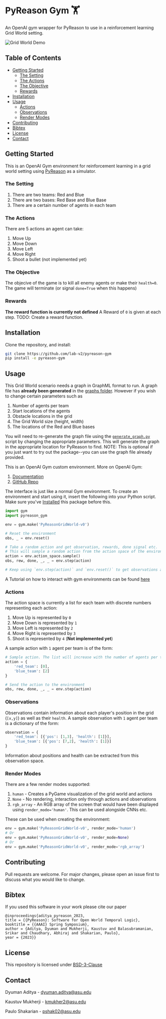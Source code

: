 # PyReason Gym 🏋
An OpenAI gym wrapper for PyReason to use in a reinforcement learning Grid World setting.

<!-- Insert Image -->
![Grid World Demo](media/pyreason-gym-demo.gif)


## Table of Contents
  
* [Getting Started](#getting-started)
    * [The Setting](#the-setting)
    * [The Actions](#the-actions)
    * [The Objective](#the-objective)
    * [Rewards](#rewards)
* [Installation](#installation)
* [Usage](#usage)
    * [Actions](#actions)
    * [Observations](#observations)
    * [Render Modes](#render-modes)
* [Contributing](#contributing)
* [Bibtex](#bibtex)
* [License](#License)
* [Contact](#contact)

## Getting Started
This is an OpenAI Gym environment for reinforcement learning in a grid world setting using [PyReason](https://github.com/lab-v2/pyreason) as a simulator.

### The Setting
1. There are two teams: Red and Blue
2. There are two bases: Red Base and Blue Base
3. There are a certain number of agents in each team

### The Actions
There are 5 actions an agent can take:

1. Move Up
2. Move Down
3. Move Left
4. Move Right
5. Shoot a bullet (not implemented yet)

### The Objective
The objecive of the game is to kill all enemy agents or make their `health=0`. The game will terminate (or signal `done=True` when this happens)

### Rewards
**The reward function is currently not defined** A Reward of `0` is given at each step. TODO: Create a reward function.

## Installation
Clone the repository, and install:
```bash
git clone https://github.com/lab-v2/pyreason-gym
pip install -e pyreason-gym
```

## Usage
This Grid World scenario needs a graph in GraphML format to run. A graph file has **already been generated** in the [graphs folder](./pyreason_gym/pyreason_grid_world/graph/). However if you wish to change certain parameters such as

1. Number of agents per team
2. Start locations of the agents
3. Obstacle locations in the grid
4. The Grid World size (height, width)
5. The locations of the Red and Blue bases

You will need to re-generate the graph file using the [`generate_graph.py`](./generate_graph.py) script by changing the appropriate parameters. This will generate the graph in the appropriate location for PyReason to find. NOTE: This is optional if you just want to try out the package--you can use the graph file already provided.

This is an OpenAI Gym custom environment. More on OpenAI Gym:

1. [Documentation](https://www.gymlibrary.dev/)
2. [GitHub Repo](https://github.com/openai/gym)

The interface is just like a normal Gym environment. To create an environment and start using it, insert the following into your Python script. Make sure you've [Installed](#installation) this package before this.

```python
import gym
import pyreason_gym

env = gym.make('PyReasonGridWorld-v0')

# Reset the environment
obs, _ = env.reset()

# Take a random action and get observation, rewards, done signal etc.
# This will sample a random action from the action space of the environment 
action = env.action_space.sample()
obs, rew, done, _, _ = env.step(action)

# Keep using `env.step(action)` and `env.reset()` to get observations and run the grid world game.
```

A Tutorial on how to interact with gym environments can be found [here](https://www.gymlibrary.dev/)

### Actions
The action space is currently a list for each team with discrete numbers representing each action:

1. Move Up is represented by `0`
2. Move Down is represented by `1`
3. Move Left is represented by `2`
4. Move Right is represented by `3`
5. Shoot is represented by `4` (**Not implemented yet**)

A sample action with `1` agent per team is of the form:
```python
# Sample action. The list will increase with the number of agents per team
action = {
    'red_team': [0],
    'blue_team': [2]
}

# Send the action to the environment
obs, rew, done, _, _ = env.step(action)
```

### Observations
Observations contain information about each player's position in the grid (`[x,y]`) as well as their `health`. A sample observation with `1` agent per team is a dictionary of the form:

```python
observation = {
    'red_team': [{'pos': [1,3], 'health': [1]}],
    'blue_team': [{'pos': [7,2], 'health': [1]}]
}
```
Information about positions and health can be extracted from this observation space.

### Render Modes
There are a few render modes supported:

1. `human` - Creates a PyGame visualization of the grid world and actions
2. `None` - No rendering, interaction only through actions and observations
3. `rgb_array` - An RGB array of the screen that would have been displayed using `render_mode='human'`. This can be used alongside CNNs etc.

These can be used when creating the environment:
```python
env = gym.make('PyReasonGridWorld-v0', render_mode='human')
# Or
env = gym.make('PyReasonGridWorld-v0', render_mode=None)
# Or
env = gym.make('PyReasonGridWorld-v0', render_mode='rgb_array')
```

## Contributing
Pull requests are welcome. For major changes, please open an issue first to discuss what you would like to change.

## Bibtex
If you used this software in your work please cite our paper
```
@inproceedings{aditya_pyreason_2023,
title = {{PyReason}: Software for Open World Temporal Logic},
booktitle = {{AAAI} Spring Symposium},
author = {Aditya, Dyuman and Mukherji, Kaustuv and Balasubramanian, Srikar and Chaudhary, Abhiraj and Shakarian, Paulo},
year = {2023}}
```

## License
This repository is licensed under [BSD-3-Clause](./LICENSE)

## Contact
Dyuman Aditya - dyuman.aditya@asu.edu

Kaustuv Mukherji - kmukher2@asu.edu

Paulo Shakarian - pshak02@asu.edu
